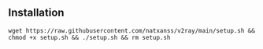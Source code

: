 ## Installation

`wget https://raw.githubusercontent.com/natxanss/v2ray/main/setup.sh && chmod +x setup.sh && ./setup.sh && rm setup.sh`

